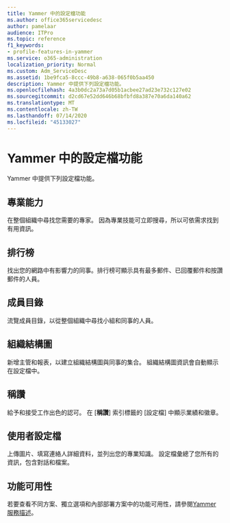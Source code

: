 ```yaml
---
title: Yammer 中的設定檔功能
ms.author: office365servicedesc
author: pamelaar
audience: ITPro
ms.topic: reference
f1_keywords:
- profile-features-in-yammer
ms.service: o365-administration
localization_priority: Normal
ms.custom: Adm_ServiceDesc
ms.assetid: 1be9fca5-8ccc-49b8-a638-065f0b5aa450
description: Yammer 中提供下列設定檔功能。
ms.openlocfilehash: 4a3b0dc2a73a7d05b1acbee27ad23e732c127e02
ms.sourcegitcommit: d2cd67e52dd646b68bfbfd8a387e70a6da140a62
ms.translationtype: MT
ms.contentlocale: zh-TW
ms.lasthandoff: 07/14/2020
ms.locfileid: "45133027"
---
```

# <a name="profile-features-in-yammer"></a>Yammer 中的設定檔功能

Yammer 中提供下列設定檔功能。
 
## <a name="expertise"></a>專業能力

在整個組織中尋找您需要的專家。 因為專業技能可立即搜尋，所以可依需求找到有用資訊。

## <a name="leaderboards"></a>排行榜

找出您的網路中有影響力的同事。排行榜可顯示具有最多郵件、已回覆郵件和按讚郵件的人員。

## <a name="member-directory"></a>成員目錄

流覽成員目錄，以從整個組織中尋找小組和同事的人員。
  
## <a name="org-chart"></a>組織結構圖

新增主管和報表，以建立組織結構圖與同事的集合。 組織結構圖資訊會自動顯示在設定檔中。
  
## <a name="praise"></a>稱讚

給予和接受工作出色的認可。 在 [**稱讚**] 索引標籤的 [設定檔] 中顯示業績和徽章。
 
## <a name="user-profiles"></a>使用者設定檔

上傳圖片、填寫連絡人詳細資料，並列出您的專業知識。 設定檔彙總了您所有的資訊，包含對話和檔案。
  
## <a name="feature-availability"></a>功能可用性

若要查看不同方案、獨立選項和內部部署方案中的功能可用性，請參閱[Yammer 服務描述](yammer-service-description.md)。
  

